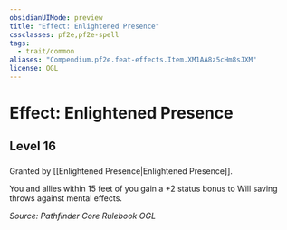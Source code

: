 ```yaml
---
obsidianUIMode: preview
title: "Effect: Enlightened Presence"
cssclasses: pf2e,pf2e-spell
tags:
  - trait/common
aliases: "Compendium.pf2e.feat-effects.Item.XM1AA8z5cHm8sJXM"
license: OGL
---
```

# Effect: Enlightened Presence
## Level 16
### 






Granted by [[Enlightened Presence|Enlightened Presence]].

You and allies within 15 feet of you gain a +2 status bonus to Will saving throws against mental effects.

*Source: Pathfinder Core Rulebook*
*OGL*